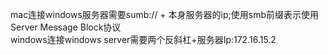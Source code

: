 mac连接windows服务器需要sumb:// + 本身服务器的ip;使用smb前缀表示使用 Server Message Block协议<br>
windows连接windows server需要两个反斜杠+服务器Ip:172.16.15.2<br>
<br>
<br>
<br>
<br>
<br>
<br>
<br>
<br>
